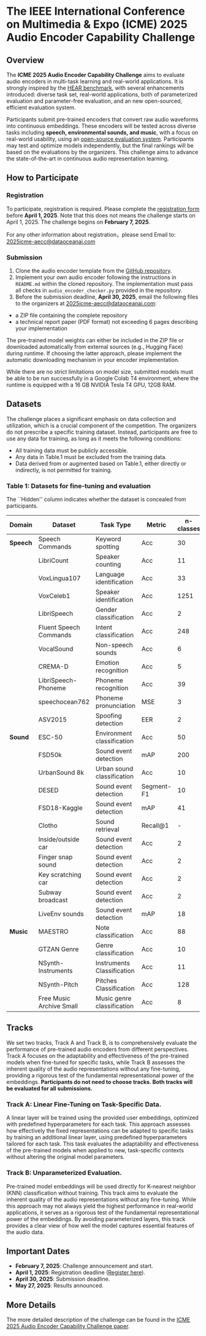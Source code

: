# The IEEE International Conference on Multimedia & Expo (ICME) 2025 Audio Encoder Capability Challenge

## Overview

The **ICME 2025 Audio Encoder Capability Challenge** aims to evaluate audio encoders in multi-task learning and real-world applications. It is strongly inspired by the [HEAR benchmark](https://hearbenchmark.com/), with several enhancements introduced: diverse task set, real-world applications, both of parameterized evaluation and parameter-free evaluation, and an new open-sourced, efficient evaluation system.

Participants submit pre-trained encoders that convert raw audio waveforms into continuous embeddings. These encoders will be tested across diverse tasks including **speech, environmental sounds, and music**, with a focus on real-world usability, using an [open-source evaluation system](https://github.com/jimbozhang/xares).
Participants may test and optimize models independently, but the final rankings will be based on the evaluations by the organizers. This challenge aims to advance the state-of-the-art in continuous audio representation learning.

## How to Participate

### Registration

To participate, registration is required. Please complete the [registration form](https://forms.gle/VGgRQdPLs9f72UM8A) before **April 1, 2025**. Note that this does not means the challenge starts on April 1, 2025. The challenge begins on **February 7, 2025**.

For any other information about registration，please send Email to: <2025icme-aecc@dataoceanai.com>

### Submission

1. Clone the audio encoder template from the [GitHub repository](https://github.com/jimbozhang/xares-template.git).
2. Implement your own audio encoder following the instructions in `README.md` within the cloned repository. The implementation must pass all checks in `audio_encoder_checker.py` provided in the repository.
3. Before the submission deadline, **April 30, 2025**, email the following files to the organizers at [2025icme-aecc@dataoceanai.com](mailto:2025icme-aecc@dataoceanai.com):

- a ZIP file containing the complete repository
- a technical report paper (PDF format) not exceeding 6 pages describing your implementation

The pre-trained model weights can either be included in the ZIP file or downloaded automatically from external sources (e.g., Hugging Face) during runtime. If choosing the latter approach, please implement the automatic downloading mechanism in your encoder implementation.

While there are no strict limitations on model size, submitted models must be able to be run successfully in a Google Colab T4 environment, where the runtime is equipped with a 16 GB NVIDIA Tesla T4 GPU, 12GB RAM.

## Datasets

The challenge places a significant emphasis on data collection and utilization, which is a crucial component of the competition.
The organizers do not prescribe a specific training dataset.
Instead, participants are free to use any data for training, as long as it meets the following conditions:

- All training data must be publicly accessible.
- Any data in Table.1 must be excluded from the training data.
- Data derived from or augmented based on Table.1, either directly or indirectly, is not permitted for training.

### Table 1: Datasets for fine-tuning and evaluation

The ``Hidden'' column indicates whether the dataset is concealed from participants.

| **Domain** | **Dataset**               | **Task Type**                | **Metric**   | **n-classes** | **Track B** | **Hidden** |
|------------|---------------------------|------------------------------|--------------|---------------|-------------|-------------|
| **Speech** | Speech Commands           | Keyword spotting             | Acc          | 30            | ✓           | ✗           |
|            | LibriCount                | Speaker counting             | Acc          | 11            | ✓           | ✗           |
|            | VoxLingua107              | Language identification      | Acc          | 33            | ✓           | ✗           |
|            | VoxCeleb1                 | Speaker identification       | Acc          | 1251          | ✓           | ✗           |
|            | LibriSpeech               | Gender classification        | Acc          | 2             | ✓           | ✗           |
|            | Fluent Speech Commands    | Intent classification        | Acc          | 248           | ✓           | ✗           |
|            | VocalSound                | Non-speech sounds            | Acc          | 6             | ✓           | ✗           |
|            | CREMA-D                   | Emotion recognition          | Acc          | 5             | ✓           | ✗           |
|            | LibriSpeech-Phoneme       | Phoneme recognition          | Acc          | 39            | ✓           | ✗           |
|            | speechocean762            | Phoneme pronunciation        | MSE          | 3             | ✗           | ✗           |
|            | ASV2015                   | Spoofing detection           | EER          | 2             | ✓           | ✗           |
| **Sound**  | ESC-50                    | Environment classification   | Acc          | 50            | ✓           | ✗           |
|            | FSD50k                    | Sound event detection        | mAP          | 200           | ✗           | ✗           |
|            | UrbanSound 8k             | Urban sound classification   | Acc          | 10            | ✓           | ✗           |
|            | DESED                     | Sound event detection        | Segment-F1   | 10            | ✓           | ✗           |
|            | FSD18-Kaggle              | Sound event detection        | mAP          | 41            | ✗           | ✗           |
|            | Clotho                    | Sound retrieval              | Recall@1     | -             | ✗           | ✗           |
|            | Inside/outside car        | Sound event detection        | Acc          | 2             | ✓           | ✓           |
|            | Finger snap sound         | Sound event detection        | Acc          | 2             | ✓           | ✓           |
|            | Key scratching car        | Sound event detection        | Acc          | 2             | ✓           | ✓           |
|            | Subway broadcast          | Sound event detection        | Acc          | 2             | ✓           | ✓           |
|            | LiveEnv sounds            | Sound event detection        | mAP          | 18            | ✗           | ✓           |
| **Music**  | MAESTRO                   | Note classification          | Acc          | 88            | ✓           | ✗           |
|            | GTZAN Genre               | Genre classification         | Acc          | 10            | ✓           | ✗           |
|            | NSynth-Instruments        | Instruments Classification   | Acc          | 11            | ✓           | ✗           |
|            | NSynth-Pitch              | Pitches Classification       | Acc          | 128           | ✓           | ✗           |
|            | Free Music Archive Small  | Music genre classification   | Acc          | 8             | ✓           | ✗           |


## Tracks

We set two tracks, Track A and Track B, is to comprehensively evaluate the performance of pre-trained audio encoders from different perspectives. Track A focuses on the adaptability and effectiveness of the pre-trained models when fine-tuned for specific tasks, while Track B assesses the inherent quality of the audio representations without any fine-tuning, providing a rigorous test of the fundamental representational power of the embeddings. **Participants do not need to choose tracks. Both tracks will be evaluated for all submissions.**

### Track A: Linear Fine-Tuning on Task-Specific Data.

A linear layer will be trained using the provided user embeddings, optimized with predefined hyperparameters for each task.
This approach assesses how effectively the fixed representations can be adapted to specific tasks by training an additional linear layer,
using predefined hyperparameters tailored for each task.
This task evaluates the adaptability and effectiveness of the pre-trained models when applied to new,
task-specific contexts without altering the original model parameters.

### Track B: Unparameterized Evaluation.

Pre-trained model embeddings will be used directly for K-nearest neighbor (KNN) classification without training.
This track aims to evaluate the inherent quality of the audio representations without any fine-tuning.
While this approach may not always yield the highest performance in real-world applications,
it serves as a rigorous test of the fundamental representational power of the embeddings.
By avoiding parameterized layers, this track provides a clear view of how well the model captures essential features of the audio data.

## Important Dates

- **February 7, 2025**: Challenge announcement and start.
- **April 1, 2025**: Registration deadline ([Register here](https://forms.gle/VGgRQdPLs9f72UM8A)).  
- **April 30, 2025**: Submission deadline.  
- **May 27, 2025**: Results announced.

## More Details

The more detailed description of the challenge can be found in the [ICME 2025 Audio Encoder Capability Challenge paper](https://arxiv.org/abs/2501.15302).
